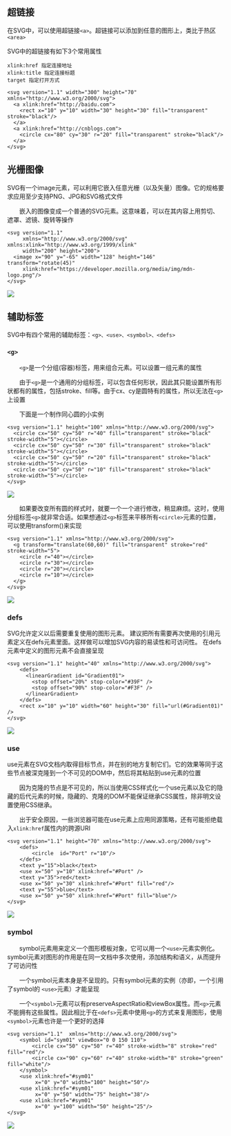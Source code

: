 ## 超链接
在SVG中，可以使用超链接`<a>`。超链接可以添加到任意的图形上，类比于热区`<area>`

SVG中的超链接有如下3个常用属性
```
xlink:href 指定连接地址
xlink:title 指定连接标题
target 指定打开方式
```
```
<svg version="1.1" width="300" height="70" xmlns="http://www.w3.org/2000/svg">
  <a xlink:href="http://baidu.com">
    <rect x="10" y="10" width="30" height="30" fill="transparent" stroke="black"/>
  </a>
  <a xlink:href="http://cnblogs.com">
    <circle cx="80" cy="30" r="20" fill="transparent" stroke="black"/>
  </a>
</svg>
```

## 光栅图像
SVG有一个image元素，可以利用它嵌入任意光栅（以及矢量）图像。它的规格要求应用至少支持PNG、JPG和SVG格式文件

　　嵌入的图像变成一个普通的SVG元素。这意味着，可以在其内容上用剪切、遮罩、滤镜、旋转等操作
```
<svg version="1.1"
     xmlns="http://www.w3.org/2000/svg" xmlns:xlink="http://www.w3.org/1999/xlink"
     width="200" height="200">
  <image x="90" y="-65" width="128" height="146" transform="rotate(45)"
     xlink:href="https://developer.mozilla.org/media/img/mdn-logo.png"/>
</svg>
```
![](./image/162.png)

## 辅助标签
SVG中有四个常用的辅助标签：`<g>、<use>、<symbol>、<defs>`

### `<g>`
　　`<g>`是一个分组(容器)标签，用来组合元素。可以设置一组元素的属性

　　由于`<g>`是一个通用的分组标签，可以包含任何形状，因此其只能设置所有形状都有的属性，包括stroke、fill等。由于cx、cy是圆特有的属性，所以无法在`<g>`上设置

　　下面是一个制作同心圆的小实例
```
<svg version="1.1" height="100" xmlns="http://www.w3.org/2000/svg">
  <circle cx="50" cy="50" r="40" fill="transparent" stroke="black" stroke-width="5"></circle>
  <circle cx="50" cy="50" r="30" fill="transparent" stroke="black" stroke-width="5"></circle>
  <circle cx="50" cy="50" r="20" fill="transparent" stroke="black" stroke-width="5"></circle>
  <circle cx="50" cy="50" r="10" fill="transparent" stroke="black" stroke-width="5"></circle>
</svg>
```

![](./image/163.png)

　　如果要改变所有圆的样式时，就要一个一个进行修改，稍显麻烦。这时，使用分组标签`<g>`就非常合适。如果想通过`<g>`标签来平移所有`<circle>`元素的位置，可以使用transform()来实现

```
<svg version="1.1" xmlns="http://www.w3.org/2000/svg">
  <g transform="translate(60,60)" fill="transparent" stroke="red" stroke-width="5">
    <circle r="40"></circle>
    <circle r="30"></circle>
    <circle r="20"></circle>
    <circle r="10"></circle>    
  </g>
</svg>
```
![](./image/164.png)

### defs
SVG允许定义以后需要重复使用的图形元素。 建议把所有需要再次使用的引用元素定义在defs元素里面。这样做可以增加SVG内容的易读性和可访问性。 在defs元素中定义的图形元素不会直接呈现

```
<svg version="1.1" height="40" xmlns="http://www.w3.org/2000/svg">
	<defs>
	  <linearGradient id="Gradient01">
		<stop offset="20%" stop-color="#39F" />
		<stop offset="90%" stop-color="#F3F" />
	  </linearGradient>
	</defs>
  	<rect x="10" y="10" width="60" height="30" fill="url(#Gradient01)"  />
</svg>
```
![](./image/165.png)

### use 
use元素在SVG文档内取得目标节点，并在别的地方复制它们。它的效果等同于这些节点被深克隆到一个不可见的DOM中，然后将其粘贴到use元素的位置

　　因为克隆的节点是不可见的，所以当使用CSS样式化一个use元素以及它的隐藏的后代元素的时候，隐藏的、克隆的DOM不能保证继承CSS属性，除非明文设置使用CSS继承。

　　出于安全原因，一些浏览器可能在use元素上应用同源策略，还有可能拒绝载入`xlink:href`属性内的跨源URI
  
```
<svg version="1.1" height="70" xmlns="http://www.w3.org/2000/svg">
    <defs>
        <circle  id="Port" r="10"/>
    </defs>
    <text y="15">black</text>
    <use x="50" y="10" xlink:href="#Port" />
    <text y="35">red</text>
    <use x="50" y="30" xlink:href="#Port" fill="red"/>
    <text y="55">blue</text>
    <use x="50" y="50" xlink:href="#Port" fill="blue"/>
</svg>
```
![](./image/166.png)

### symbol 
　　symbol元素用来定义一个图形模板对象，它可以用一个`<use>`元素实例化。symbol元素对图形的作用是在同一文档中多次使用，添加结构和语义，从而提升了可访问性

　　一个symbol元素本身是不呈现的。只有symbol元素的实例（亦即，一个引用了symbol的 `<use>`元素）才能呈现

　　一个`<symbol>`元素可以有preserveAspectRatio和viewBox属性。而`<g>`元素不能拥有这些属性。因此相比于在`<defs>`元素中使用`<g>`的方式来复用图形，使用`<symbol>`元素也许是一个更好的选择
```
<svg version="1.1"  xmlns="http://www.w3.org/2000/svg">
    <symbol id="sym01" viewBox="0 0 150 110">
        <circle cx="50" cy="50" r="40" stroke-width="8" stroke="red" fill="red"/>
        <circle cx="90" cy="60" r="40" stroke-width="8" stroke="green" fill="white"/>
    </symbol>
    <use xlink:href="#sym01"
         x="0" y="0" width="100" height="50"/>
    <use xlink:href="#sym01"
         x="0" y="50" width="75" height="38"/>
    <use xlink:href="#sym01"
         x="0" y="100" width="50" height="25"/>
</svg>
```
![](./image/167.png)
